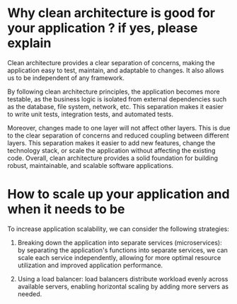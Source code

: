 # Why clean architecture is good for your application ? if yes, please explain

Clean architecture provides a clear separation of concerns, making the application easy to test, maintain, and adaptable to changes. It also allows us to be independent of any framework.

By following clean architecture principles, the application becomes more testable, as the business logic is isolated from external dependencies such as the database, file system, network, etc. This separation makes it easier to write unit tests, integration tests, and automated tests.

Moreover, changes made to one layer will not affect other layers. This is due to the clear separation of concerns and reduced coupling between different layers. This separation makes it easier to add new features, change the technology stack, or scale the application without affecting the existing code. Overall, clean architecture provides a solid foundation for building robust, maintainable, and scalable software applications.

# How to scale up your application and when it needs to be
To increase application scalability, we can consider the following strategies:

1. Breaking down the application into separate services (microservices): by separating the application's functions into separate services, we can scale each service independently, allowing for more optimal resource utilization and improved application performance.

2. Using a load balancer: load balancers distribute workload evenly across available servers, enabling horizontal scaling by adding more servers as needed.

